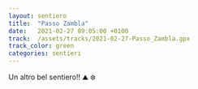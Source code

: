 ```yaml
---
layout: sentiero
title:  "Passo Zambla"
date:   2021-02-27 09:05:00 +0100
track:  /assets/tracks/2021-02-27-Passo_Zambla.gpx
track_color: green
categories: sentieri
---
```


Un altro bel sentiero!! :mountain: :snowflake: